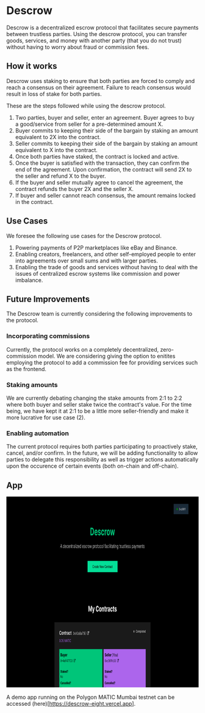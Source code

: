 # Descrow

Descrow is a decentralized escrow protocol that facilitates secure payments between trustless parties. Using the descrow protocol, you can transfer goods, services, and money with another party (that you do not trust) without having to worry about fraud or commission fees.

## How it works

Descrow uses staking to ensure that both parties are forced to comply and reach a consensus on their agreement. Failure to reach consensus would result in loss of stake for both parties. 

These are the steps followed while using the descrow protocol.

1. Two parties, buyer and seller, enter an agreement. Buyer agrees to buy a good/service from seller for a pre-determined amount X. 
2. Buyer commits to keeping their side of the bargain by staking an amount equivalent to 2X into the contract.
3. Seller commits to keeping their side of the bargain by staking an amount equivalent to X into the contract.
4. Once both parties have staked, the contract is locked and active. 
5. Once the buyer is satisfied with the transaction, they can confirm the end of the agreement. Upon confirmation, the contract will send 2X to the seller and refund X to the buyer.
6. If the buyer and seller mutually agree to cancel the agreement, the contract refunds the buyer 2X and the seller X.
7. If buyer and seller cannot reach consensus, the amount remains locked in the contract.

## Use Cases

We foresee the following use cases for the Descrow protocol.

1. Powering payments of P2P marketplaces like eBay and Binance.
2. Enabling creators, freelancers, and other self-employed people to enter into agreements over small sums and with larger parties.
3. Enabling the trade of goods and services without having to deal with the issues of centralized escrow systems like commission and power imbalance.

## Future Improvements

The Descrow team is currently considering the following improvements to the protocol.

### Incorporating commissions

Currently, the protocol works on a completely decentralized, zero-commission model. We are considering giving the option to enitites employing the protocol to add a commission fee for providing services such as the frontend.

### Staking amounts

We are currently debating changing the stake amounts from 2:1 to 2:2 where both buyer and seller stake twice the contract's value. For the time being, we have kept it at 2:1 to be a little more seller-friendly and make it more lucrative for use case (2).

### Enabling automation

The current protocol requires both parties participating to proactively stake, cancel, and/or confirm. In the future, we will be adding functionality to allow parties to delegate this responsibility as well as trigger actions automatically upon the occurence of certain events (both on-chain and off-chain).

## App

<img src='descrow-app.png' height='500' width='1000'>

A demo app running on the Polygon MATIC Mumbai testnet can be accessed (here)[https://descrow-eight.vercel.app].